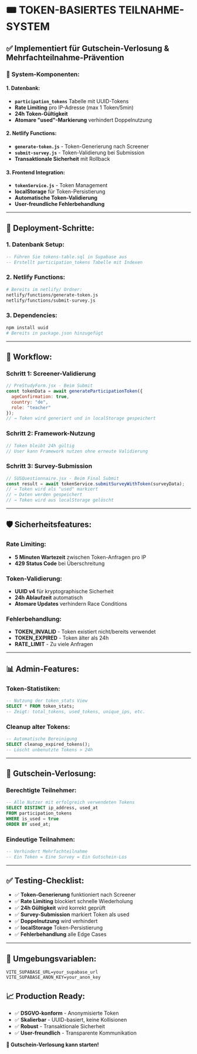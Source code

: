 # 🎟️ TOKEN-BASIERTES TEILNAHME-SYSTEM

## ✅ Implementiert für Gutschein-Verlosung & Mehrfachteilnahme-Prävention

### 🔐 **System-Komponenten:**

#### **1. Datenbank:**
- **`participation_tokens`** Tabelle mit UUID-Tokens
- **Rate Limiting** pro IP-Adresse (max 1 Token/5min)
- **24h Token-Gültigkeit**
- **Atomare "used"-Markierung** verhindert Doppelnutzung

#### **2. Netlify Functions:**
- **`generate-token.js`** - Token-Generierung nach Screener
- **`submit-survey.js`** - Token-Validierung bei Submission
- **Transaktionale Sicherheit** mit Rollback

#### **3. Frontend Integration:**
- **`tokenService.js`** - Token Management
- **localStorage** für Token-Persistierung  
- **Automatische Token-Validierung**
- **User-freundliche Fehlerbehandlung**

---

## 🚀 **Deployment-Schritte:**

### **1. Datenbank Setup:**
```sql
-- Führen Sie tokens-table.sql in Supabase aus
-- Erstellt participation_tokens Tabelle mit Indexen
```

### **2. Netlify Functions:**
```bash
# Bereits im netlify/ Ordner:
netlify/functions/generate-token.js
netlify/functions/submit-survey.js
```

### **3. Dependencies:**
```bash
npm install uuid
# Bereits in package.json hinzugefügt
```

---

## 🔄 **Workflow:**

### **Schritt 1: Screener-Validierung**
```javascript
// PreStudyForm.jsx - Beim Submit
const tokenData = await generateParticipationToken({
  ageConfirmation: true,
  country: "de",
  role: "teacher"
});
// → Token wird generiert und in localStorage gespeichert
```

### **Schritt 2: Framework-Nutzung**
```javascript
// Token bleibt 24h gültig
// User kann Framework nutzen ohne erneute Validierung
```

### **Schritt 3: Survey-Submission**
```javascript
// SUSQuestionnaire.jsx - Beim Final Submit
const result = await tokenService.submitSurveyWithToken(surveyData);
// → Token wird als "used" markiert
// → Daten werden gespeichert
// → Token wird aus localStorage gelöscht
```

---

## 🛡️ **Sicherheitsfeatures:**

### **Rate Limiting:**
- **5 Minuten Wartezeit** zwischen Token-Anfragen pro IP
- **429 Status Code** bei Überschreitung

### **Token-Validierung:**
- **UUID v4** für kryptographische Sicherheit
- **24h Ablaufzeit** automatisch
- **Atomare Updates** verhindern Race Conditions

### **Fehlerbehandlung:**
- **TOKEN_INVALID** - Token existiert nicht/bereits verwendet
- **TOKEN_EXPIRED** - Token älter als 24h
- **RATE_LIMIT** - Zu viele Anfragen

---

## 📊 **Admin-Features:**

### **Token-Statistiken:**
```sql
-- Nutzung der token_stats View
SELECT * FROM token_stats;
-- Zeigt: total_tokens, used_tokens, unique_ips, etc.
```

### **Cleanup alter Tokens:**
```sql
-- Automatische Bereinigung
SELECT cleanup_expired_tokens();
-- Löscht unbenutzte Tokens > 24h
```

---

## 🎯 **Gutschein-Verlosung:**

### **Berechtigte Teilnehmer:**
```sql
-- Alle Nutzer mit erfolgreich verwendeten Tokens
SELECT DISTINCT ip_address, used_at 
FROM participation_tokens 
WHERE is_used = true 
ORDER BY used_at;
```

### **Eindeutige Teilnahmen:**
```sql
-- Verhindert Mehrfachteilnahme
-- Ein Token = Eine Survey = Ein Gutschein-Los
```

---

## ✅ **Testing-Checklist:**

- ✅ **Token-Generierung** funktioniert nach Screener
- ✅ **Rate Limiting** blockiert schnelle Wiederholung  
- ✅ **24h Gültigkeit** wird korrekt geprüft
- ✅ **Survey-Submission** markiert Token als used
- ✅ **Doppelnutzung** wird verhindert
- ✅ **localStorage** Token-Persistierung
- ✅ **Fehlerbehandlung** alle Edge Cases

---

## 🔧 **Umgebungsvariablen:**
```
VITE_SUPABASE_URL=your_supabase_url
VITE_SUPABASE_ANON_KEY=your_anon_key
```

## 📈 **Production Ready:**
- ✅ **DSGVO-konform** - Anonymisierte Token
- ✅ **Skalierbar** - UUID-basiert, keine Kollisionen  
- ✅ **Robust** - Transaktionale Sicherheit
- ✅ **User-freundlich** - Transparente Kommunikation

**🎉 Gutschein-Verlosung kann starten!**